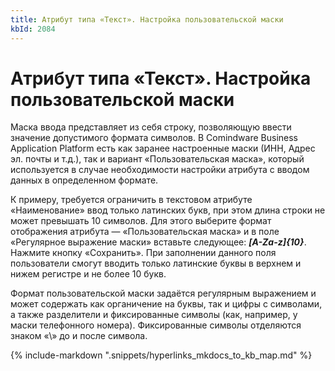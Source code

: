 ```yaml
---
title: Атрибут типа «Текст». Настройка пользовательской маски
kbId: 2084
---
```


# Атрибут типа «Текст». Настройка пользовательской маски

Маска ввода представляет из себя строку, позволяющую ввести значение допустимого формата символов. В Comindware Business Application Platform есть как заранее настроенные маски (ИНН, Адрес эл. почты и т.д.), так и вариант «Пользовательская маска», который используется в случае необходимости настройки атрибута с вводом данных в определенном формате.

К примеру, требуется ограничить в текстовом атрибуте «Наименование» ввод только латинских букв, при этом длина строки не может превышать 10 символов. Для этого выберите формат отображения атрибута — «Пользовательская маска» и в поле «Регулярное выражение маски» вставьте следующее: ***[A-Za-z]{10}***. Нажмите кнопку «Сохранить». При заполнении данного поля пользователи смогут вводить только латинские буквы в верхнем и нижем регистре и не более 10 букв.

Формат пользовательской маски задаётся регулярным выражением и может содержать как органичение на буквы, так и цифры с символами, а также разделители и фиксированные символы (как, например, у маски телефонного номера). Фиксированные символы отделяются знаком «\» до и после символа.

{% include-markdown ".snippets/hyperlinks_mkdocs_to_kb_map.md" %}
